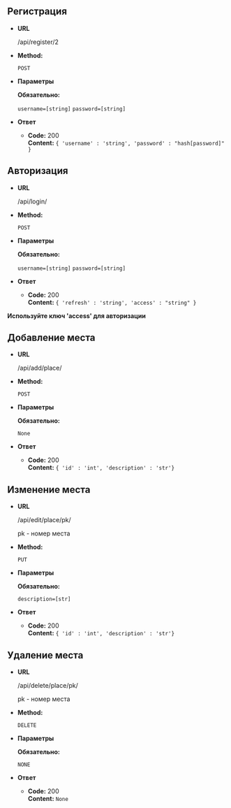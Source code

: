 **Регистрация**
----

* **URL**

  /api/register/2
  

* **Method:**

  `POST`
  
*  **Параметры**

   **Обязательно:**
 
   `username=[string]`
   `password=[string]`


* **Ответ**

  * **Code:** 200 <br />
    **Content:** `{ 'username' : 'string', 'password' : "hash[password]" }`
    

**Авторизация**
----

* **URL**

  /api/login/

* **Method:**

  `POST`
  
*  **Параметры**

   **Обязательно:**
 
   `username=[string]`
   `password=[string]`


* **Ответ**

  * **Code:** 200 <br />
    **Content:** `{ 'refresh' : 'string', 'access' : "string" }`
    
**Используйте ключ 'access' для авторизации**


**Добавление места**
----

* **URL**

  /api/add/place/
  
* **Method:**

  `POST`
  
*  **Параметры**

   **Обязательно:**
 
   `None`


* **Ответ**

  * **Code:** 200 <br />
    **Content:** `{ 'id' : 'int', 'description' : 'str'}`



**Изменение места**
----

* **URL**

  /api/edit/place/pk/
  
  pk - номер места
  
* **Method:**

  `PUT`
  
*  **Параметры**

   **Обязательно:**
 
   `description=[str]`


* **Ответ**

  * **Code:** 200 <br />
    **Content:** `{ 'id' : 'int', 'description' : 'str'}`

**Удаление места**
----

* **URL**

  /api/delete/place/pk/
  
  pk - номер места
  
* **Method:**

  `DELETE`
  
*  **Параметры**

   **Обязательно:**
 
   `NONE`


* **Ответ**

  * **Code:** 200 <br />
    **Content:** `None`
